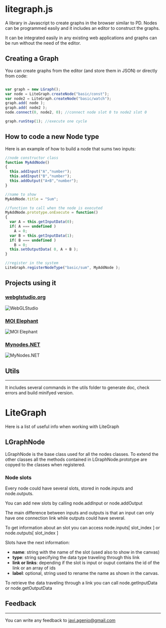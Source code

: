 # litegraph.js

A library in Javascript to create graphs in the browser similar to PD. Nodes can be programmed easily and it includes an editor to construct the graphs.

It can be integrated easily in any existing web applications and graphs can be run without the need of the editor.

## Creating a Graph ##

You can create graphs from the editor (and store them in JSON) or directly from code:

```javascript

var graph = new LGraph();
var node = LiteGraph.createNode("basic/const");
var node2 = LiteGraph.createNode("basic/watch");
graph.add( node );
graph.add( node2 );
node.connect(0, node2, 0); //connect node slot 0 to node2 slot 0

graph.runStep(1); //execute one cycle
```

## How to code a new Node type

Here is an example of how to build a node that sums two inputs:

```javascript
//node constructor class
function MyAddNode()
{
  this.addInput("A","number");
  this.addInput("B","number");
  this.addOutput("A+B","number");
}

//name to show
MyAddNode.title = "Sum";

//function to call when the node is executed
MyAddNode.prototype.onExecute = function()
{
  var A = this.getInputData(0);
  if( A === undefined )
    A = 0;
  var B = this.getInputData(1);
  if( B === undefined )
    B = 0;
  this.setOutputData( 0, A + B );
}

//register in the system
LiteGraph.registerNodeType("basic/sum", MyAddNode );

```


## Projects using it

### [webglstudio.org](http://webglstudio.org)

![WebGLStudio](imgs/webglstudio.gif "WebGLStudio")

### [MOI Elephant](http://moiscript.weebly.com/elephant-systegraveme-nodal.html)

![MOI Elephant](imgs/elephant.gif "MOI Elephant")

### [Mynodes.NET](http://www.mynodes.net)

![MyNodes.NET](imgs/mynodes.png "MyNodes.NET")

## Utils
-----

It includes several commands in the utils folder to generate doc, check errors and build minifyed version.

# LiteGraph

Here is a list of useful info when working with LiteGraph

## LGraphNode

LGraphNode is the base class used for all the nodes classes.
To extend the other classes all the methods contained in LGraphNode.prototype are copyed to the classes when registered.

### Node slots

Every node could have several slots, stored in node.inputs and node.outputs.

You can add new slots by calling node.addInput or node.addOutput

The main difference between inputs and outputs is that an input can only have one connection link while outputs could have several.

To get information about an slot you can access node.inputs[ slot_index ]  or node.outputs[ slot_index ]

Slots have the next information:

 * **name**: string with the name of the slot (used also to show in the canvas)
 * **type**: string specifying the data type traveling through this link
 * **link or links**: depending if the slot is input or ouput contains the id of the link or an array of ids
 * **label**: optional, string used to rename the name as shown in the canvas.
 
 To retrieve the data traveling through a link you can call node.getInputData or node.getOutputData


## Feedback
--------

You can write any feedback to javi.agenjo@gmail.com
